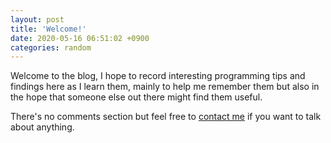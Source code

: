 ```yaml
---
layout: post
title: 'Welcome!'
date: 2020-05-16 06:51:02 +0900
categories: random
---
```


Welcome to the blog, I hope to record interesting programming tips and findings here as I learn them, mainly to help me remember them but also in the hope that someone else out there might find them useful.

There's no comments section but feel free to [contact me](https://twitter.com/thejez) if you want to talk about anything.
